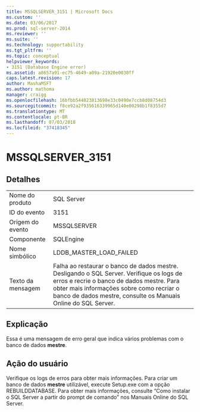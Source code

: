 ```yaml
---
title: MSSQLSERVER_3151 | Microsoft Docs
ms.custom: ''
ms.date: 03/06/2017
ms.prod: sql-server-2014
ms.reviewer: ''
ms.suite: ''
ms.technology: supportability
ms.tgt_pltfrm: ''
ms.topic: conceptual
helpviewer_keywords:
- 3151 (Database Engine error)
ms.assetid: a8657a91-ec75-4649-a09a-21920e0030ff
caps.latest.revision: 17
author: MashaMSFT
ms.author: mathoma
manager: craigg
ms.openlocfilehash: 16bfbb544023813698e33c0490e7ccb8d08754d3
ms.sourcegitcommit: f8ce92a2f935616339965d140e00298b1f8355d7
ms.translationtype: MT
ms.contentlocale: pt-BR
ms.lasthandoff: 07/03/2018
ms.locfileid: "37418345"
---
```

# <a name="mssqlserver3151"></a>MSSQLSERVER_3151
    
## <a name="details"></a>Detalhes  
  
|||  
|-|-|  
|Nome do produto|SQL Server|  
|ID do evento|3151|  
|Origem do evento|MSSQLSERVER|  
|Componente|SQLEngine|  
|Nome simbólico|LDDB_MASTER_LOAD_FAILED|  
|Texto da mensagem|Falha ao restaurar o banco de dados mestre. Desligando o SQL Server. Verifique os logs de erros e recrie o banco de dados mestre. Para obter mais informações sobre como recriar o banco de dados mestre, consulte os Manuais Online do SQL Server.|  
  
## <a name="explanation"></a>Explicação  
 Essa é uma mensagem de erro geral que indica vários problemas com o banco de dados **mestre**.  
  
## <a name="user-action"></a>Ação do usuário  
 Verifique os logs de erros para obter mais informações. Para criar um banco de dados **mestre** utilizável, execute Setup.exe com a opção REBUILDDATABASE. Para obter mais informações, consulte “Como instalar o SQL Server a partir do prompt de comando” nos Manuais Online do SQL Server.  
  
  

